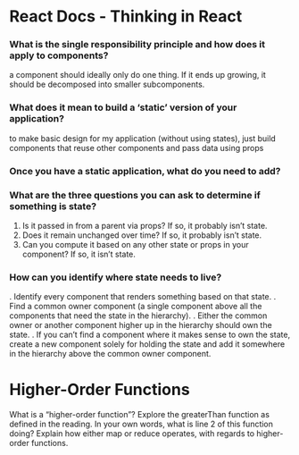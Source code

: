 # React Docs - Thinking in React

### What is the single responsibility principle and how does it apply to components?
a component should ideally only do one thing. If it ends up growing, it should be decomposed into smaller subcomponents.

### What does it mean to build a ‘static’ version of your application?
to make basic design for my application (without using states), just  build components that reuse other components and pass data using props

### Once you have a static application, what do you need to add?

### What are the three questions you can ask to determine if something is state?
1. Is it passed in from a parent via props? If so, it probably isn’t state.
2. Does it remain unchanged over time? If so, it probably isn’t state.
3. Can you compute it based on any other state or props in your component? If so, it isn’t state.

### How can you identify where state needs to live?
. Identify every component that renders something based on that state.
. Find a common owner component (a single component above all the components that need the state in the hierarchy).
. Either the common owner or another component higher up in the hierarchy should own the state.
. If you can’t find a component where it makes sense to own the state, create a new component solely for holding the state and add it somewhere in the hierarchy above the common owner component.



# Higher-Order Functions
What is a “higher-order function”?
Explore the greaterThan function as defined in the reading. In your own words, what is line 2 of this function doing?
Explain how either map or reduce operates, with regards to higher-order functions.

